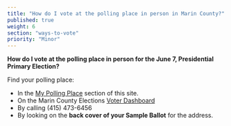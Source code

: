 ```yaml
---
title: "How do I vote at the polling place in person in Marin County?"
published: true
weight: 6
section: "ways-to-vote"
priority: "Minor"
---
```


**How do I vote at the polling place in person for the June 7, Presidential Primary Election?**  

Find your polling place:  
- In the [My Polling Place](#section-my-polling-place) section of this site.  
- On the Marin County Elections [Voter Dashboard](http://www.marincounty.org/depts/rv/voting-information/polling-places)  
- By calling (415) 473-6456  
- By looking on the **back cover of your Sample Ballot** for the address.  
